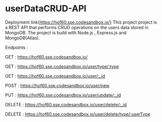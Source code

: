 # userDataCRUD-API
Deployment link{https://hof60.sse.codesandbox.io/}
 This project project is a REST API that performs CRUD operations on the users data stored in MongoDB.
 The project is build with Node.js , Express.js and MongoDB(Atlas).
 
 Endpoints :
 
 GET    : https://hof60.sse.codesandbox.io/ 
 
 GET    : https://hof60.sse.codesandbox.io/user/type/:type
 
 GET    : https://hof60.sse.codesandbox.io/user/:_id
 
 POST   : https://hof60.sse.codesandbox.io/user/new
 
 PUT    : https://hof60.sse.codesandbox.io/user/update/:_id
 
 DELETE : https://hof60.sse.codesandbox.io/user/delete/:_id
 
 DELETE : https://hof60.sse.codesandbox.io/user/delete/type/:userType
 

